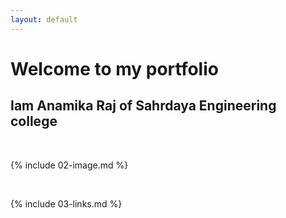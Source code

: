 ```yaml
---
layout: default
---
```

# Welcome to my portfolio
## Iam Anamika Raj of Sahrdaya Engineering college

<br>

{% include 02-image.md %}

<br>

{% include 03-links.md %}

